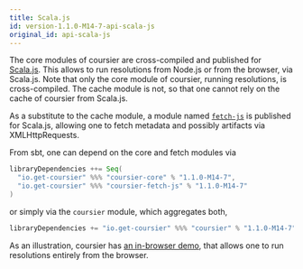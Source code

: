 ```yaml
---
title: Scala.js
id: version-1.1.0-M14-7-api-scala-js
original_id: api-scala-js
---
```


The core modules of coursier are cross-compiled and published for
[Scala.js](https://www.scala-js.org). This allows to run resolutions from
Node.js or from the browser, via Scala.js. Note that only the core module
of coursier, running resolutions, is cross-compiled. The cache module is not,
so that one cannot rely on the cache of coursier from Scala.js.

As a substitute to the cache module, a module named
[`fetch-js`](https://repo1.maven.org/maven2/io/get-coursier/coursier-fetch-js_sjs0.6_2.12)
is published for Scala.js, allowing one to fetch metadata and possibly
artifacts via XMLHttpRequests.

From sbt, one can depend on the core and fetch modules via

```scala
libraryDependencies ++= Seq(
  "io.get-coursier" %%% "coursier-core" % "1.1.0-M14-7",
  "io.get-coursier" %%% "coursier-fetch-js" % "1.1.0-M14-7"
)
```

or simply via the `coursier` module, which aggregates both,

```scala
libraryDependencies += "io.get-coursier" %%% "coursier" % "1.1.0-M14-7"
```

As an illustration, coursier has [an in-browser demo](../demo), that allows one
to run resolutions entirely from the browser.
